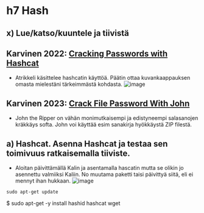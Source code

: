 # h7 Hash

## x) Lue/katso/kuuntele ja tiivistä

## Karvinen 2022: [Cracking Passwords with Hashcat](https://terokarvinen.com/2022/cracking-passwords-with-hashcat/)

- Atrikkeli käsittelee hashcatin käyttöä. Päätin ottaa kuvankaappauksen omasta mielestäni tärkeimmästä kohdasta.
![image](https://github.com/ball1n/Tunkeutumistestaus/assets/117892213/fecc1d70-d3a4-4b6c-8fe2-df3d2642ba2f)


## Karvinen 2023: [Crack File Password With John](https://terokarvinen.com/2023/crack-file-password-with-john/)

- John the Ripper on vähän monimutkaisempi ja edistyneempi salasanojen kräkkäys softa. John voi käyttää esim sanakirja hyökkäystä ZIP filestä.


## a) Hashcat. Asenna Hashcat ja testaa sen toimivuus ratkaisemalla tiiviste.


- Aloitan päivittämällä Kalin ja asentamalla hascatin mutta se olikin jo asennettu valmiiksi Kaliin. No muutama paketti taisi päivittyä siitä, eli ei mennyt ihan hukkaan. 
![image](https://github.com/ball1n/Tunkeutumistestaus/assets/117892213/3185c318-b3b5-4ea5-91aa-b0c65f6104c0)
```
sudo apt-get update
```
$ sudo apt-get -y install hashid hashcat wget














